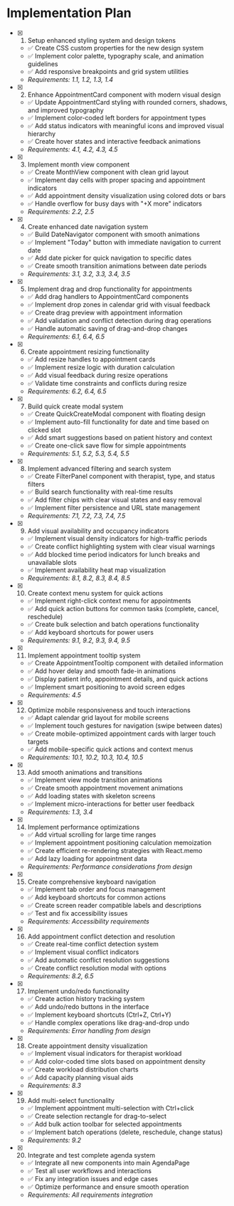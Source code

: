 # Implementation Plan

- [x] 1. Setup enhanced styling system and design tokens
  - ✅ Create CSS custom properties for the new design system
  - ✅ Implement color palette, typography scale, and animation guidelines
  - ✅ Add responsive breakpoints and grid system utilities
  - _Requirements: 1.1, 1.2, 1.3, 1.4_

- [x] 2. Enhance AppointmentCard component with modern visual design
  - ✅ Update AppointmentCard styling with rounded corners, shadows, and improved typography
  - ✅ Implement color-coded left borders for appointment types
  - ✅ Add status indicators with meaningful icons and improved visual hierarchy
  - ✅ Create hover states and interactive feedback animations
  - _Requirements: 4.1, 4.2, 4.3, 4.5_

- [x] 3. Implement month view component
  - ✅ Create MonthView component with clean grid layout
  - ✅ Implement day cells with proper spacing and appointment indicators
  - ✅ Add appointment density visualization using colored dots or bars
  - ✅ Handle overflow for busy days with "+X more" indicators
  - _Requirements: 2.2, 2.5_

- [x] 4. Create enhanced date navigation system
  - ✅ Build DateNavigator component with smooth animations
  - ✅ Implement "Today" button with immediate navigation to current date
  - ✅ Add date picker for quick navigation to specific dates
  - ✅ Create smooth transition animations between date periods
  - _Requirements: 3.1, 3.2, 3.3, 3.4, 3.5_

- [x] 5. Implement drag and drop functionality for appointments
  - ✅ Add drag handlers to AppointmentCard components
  - ✅ Implement drop zones in calendar grid with visual feedback
  - ✅ Create drag preview with appointment information
  - ✅ Add validation and conflict detection during drag operations
  - ✅ Handle automatic saving of drag-and-drop changes
  - _Requirements: 6.1, 6.4, 6.5_

- [x] 6. Create appointment resizing functionality
  - ✅ Add resize handles to appointment cards
  - ✅ Implement resize logic with duration calculation
  - ✅ Add visual feedback during resize operations
  - ✅ Validate time constraints and conflicts during resize
  - _Requirements: 6.2, 6.4, 6.5_

- [x] 7. Build quick create modal system
  - ✅ Create QuickCreateModal component with floating design
  - ✅ Implement auto-fill functionality for date and time based on clicked slot
  - ✅ Add smart suggestions based on patient history and context
  - ✅ Create one-click save flow for simple appointments
  - _Requirements: 5.1, 5.2, 5.3, 5.4, 5.5_

- [x] 8. Implement advanced filtering and search system
  - ✅ Create FilterPanel component with therapist, type, and status filters
  - ✅ Build search functionality with real-time results
  - ✅ Add filter chips with clear visual states and easy removal
  - ✅ Implement filter persistence and URL state management
  - _Requirements: 7.1, 7.2, 7.3, 7.4, 7.5_

- [x] 9. Add visual availability and occupancy indicators
  - ✅ Implement visual density indicators for high-traffic periods
  - ✅ Create conflict highlighting system with clear visual warnings
  - ✅ Add blocked time period indicators for lunch breaks and unavailable slots
  - ✅ Implement availability heat map visualization
  - _Requirements: 8.1, 8.2, 8.3, 8.4, 8.5_

- [x] 10. Create context menu system for quick actions
  - ✅ Implement right-click context menu for appointments
  - ✅ Add quick action buttons for common tasks (complete, cancel, reschedule)
  - ✅ Create bulk selection and batch operations functionality
  - ✅ Add keyboard shortcuts for power users
  - _Requirements: 9.1, 9.2, 9.3, 9.4, 9.5_

- [x] 11. Implement appointment tooltip system
  - ✅ Create AppointmentTooltip component with detailed information
  - ✅ Add hover delay and smooth fade-in animations
  - ✅ Display patient info, appointment details, and quick actions
  - ✅ Implement smart positioning to avoid screen edges
  - _Requirements: 4.5_

- [x] 12. Optimize mobile responsiveness and touch interactions
  - ✅ Adapt calendar grid layout for mobile screens
  - ✅ Implement touch gestures for navigation (swipe between dates)
  - ✅ Create mobile-optimized appointment cards with larger touch targets
  - ✅ Add mobile-specific quick actions and context menus
  - _Requirements: 10.1, 10.2, 10.3, 10.4, 10.5_

- [x] 13. Add smooth animations and transitions
  - ✅ Implement view mode transition animations
  - ✅ Create smooth appointment movement animations
  - ✅ Add loading states with skeleton screens
  - ✅ Implement micro-interactions for better user feedback
  - _Requirements: 1.3, 3.4_

- [x] 14. Implement performance optimizations
  - ✅ Add virtual scrolling for large time ranges
  - ✅ Implement appointment positioning calculation memoization
  - ✅ Create efficient re-rendering strategies with React.memo
  - ✅ Add lazy loading for appointment data
  - _Requirements: Performance considerations from design_

- [x] 15. Create comprehensive keyboard navigation
  - ✅ Implement tab order and focus management
  - ✅ Add keyboard shortcuts for common actions
  - ✅ Create screen reader compatible labels and descriptions
  - ✅ Test and fix accessibility issues
  - _Requirements: Accessibility requirements_

- [x] 16. Add appointment conflict detection and resolution
  - ✅ Create real-time conflict detection system
  - ✅ Implement visual conflict indicators
  - ✅ Add automatic conflict resolution suggestions
  - ✅ Create conflict resolution modal with options
  - _Requirements: 8.2, 6.5_

- [x] 17. Implement undo/redo functionality
  - ✅ Create action history tracking system
  - ✅ Add undo/redo buttons in the interface
  - ✅ Implement keyboard shortcuts (Ctrl+Z, Ctrl+Y)
  - ✅ Handle complex operations like drag-and-drop undo
  - _Requirements: Error handling from design_

- [x] 18. Create appointment density visualization
  - ✅ Implement visual indicators for therapist workload
  - ✅ Add color-coded time slots based on appointment density
  - ✅ Create workload distribution charts
  - ✅ Add capacity planning visual aids
  - _Requirements: 8.3_

- [x] 19. Add multi-select functionality
  - ✅ Implement appointment multi-selection with Ctrl+click
  - ✅ Create selection rectangle for drag-to-select
  - ✅ Add bulk action toolbar for selected appointments
  - ✅ Implement batch operations (delete, reschedule, change status)
  - _Requirements: 9.2_

- [x] 20. Integrate and test complete agenda system
  - ✅ Integrate all new components into main AgendaPage
  - ✅ Test all user workflows and interactions
  - ✅ Fix any integration issues and edge cases
  - ✅ Optimize performance and ensure smooth operation
  - _Requirements: All requirements integration_